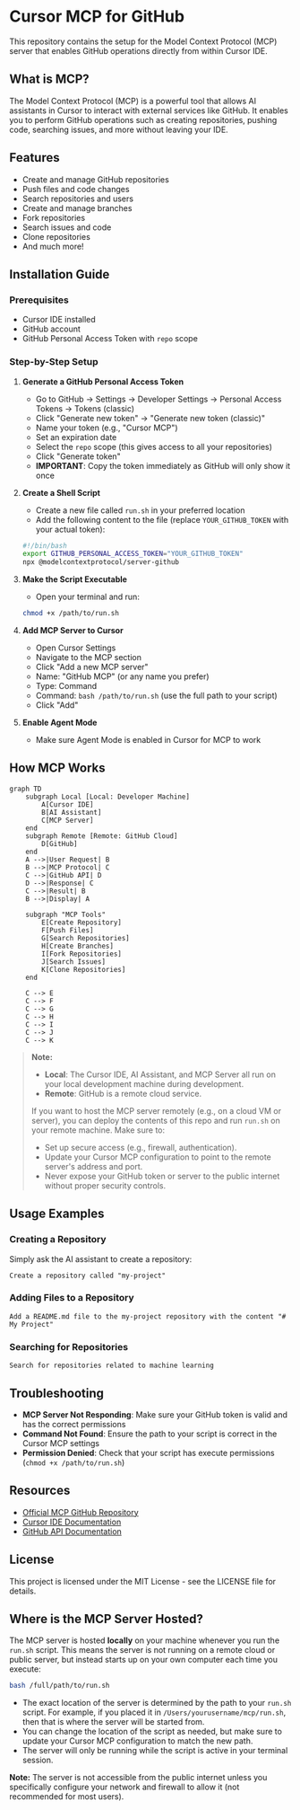 # Cursor MCP for GitHub

This repository contains the setup for the Model Context Protocol (MCP) server that enables GitHub operations directly from within Cursor IDE.

## What is MCP?

The Model Context Protocol (MCP) is a powerful tool that allows AI assistants in Cursor to interact with external services like GitHub. It enables you to perform GitHub operations such as creating repositories, pushing code, searching issues, and more without leaving your IDE.

## Features

- Create and manage GitHub repositories
- Push files and code changes
- Search repositories and users
- Create and manage branches
- Fork repositories
- Search issues and code
- Clone repositories
- And much more!

## Installation Guide

### Prerequisites

- Cursor IDE installed
- GitHub account
- GitHub Personal Access Token with `repo` scope

### Step-by-Step Setup

1. **Generate a GitHub Personal Access Token**
   - Go to GitHub → Settings → Developer Settings → Personal Access Tokens → Tokens (classic)
   - Click "Generate new token" → "Generate new token (classic)"
   - Name your token (e.g., "Cursor MCP")
   - Set an expiration date
   - Select the `repo` scope (this gives access to all your repositories)
   - Click "Generate token"
   - **IMPORTANT**: Copy the token immediately as GitHub will only show it once

2. **Create a Shell Script**
   - Create a new file called `run.sh` in your preferred location
   - Add the following content to the file (replace `YOUR_GITHUB_TOKEN` with your actual token):

   ```bash
   #!/bin/bash
   export GITHUB_PERSONAL_ACCESS_TOKEN="YOUR_GITHUB_TOKEN"
   npx @modelcontextprotocol/server-github
   ```

3. **Make the Script Executable**
   - Open your terminal and run:
   ```bash
   chmod +x /path/to/run.sh
   ```

4. **Add MCP Server to Cursor**
   - Open Cursor Settings
   - Navigate to the MCP section
   - Click "Add a new MCP server"
   - Name: "GitHub MCP" (or any name you prefer)
   - Type: Command
   - Command: `bash /path/to/run.sh` (use the full path to your script)
   - Click "Add"

5. **Enable Agent Mode**
   - Make sure Agent Mode is enabled in Cursor for MCP to work

## How MCP Works

```mermaid
graph TD
    subgraph Local [Local: Developer Machine]
        A[Cursor IDE]
        B[AI Assistant]
        C[MCP Server]
    end
    subgraph Remote [Remote: GitHub Cloud]
        D[GitHub]
    end
    A -->|User Request| B
    B -->|MCP Protocol| C
    C -->|GitHub API| D
    D -->|Response| C
    C -->|Result| B
    B -->|Display| A
    
    subgraph "MCP Tools"
        E[Create Repository]
        F[Push Files]
        G[Search Repositories]
        H[Create Branches]
        I[Fork Repositories]
        J[Search Issues]
        K[Clone Repositories]
    end
    
    C --> E
    C --> F
    C --> G
    C --> H
    C --> I
    C --> J
    C --> K
```

> **Note:**
> - **Local**: The Cursor IDE, AI Assistant, and MCP Server all run on your local development machine during development.
> - **Remote**: GitHub is a remote cloud service.
>
> If you want to host the MCP server remotely (e.g., on a cloud VM or server), you can deploy the contents of this repo and run `run.sh` on your remote machine. Make sure to:
> - Set up secure access (e.g., firewall, authentication).
> - Update your Cursor MCP configuration to point to the remote server's address and port.
> - Never expose your GitHub token or server to the public internet without proper security controls.

## Usage Examples

### Creating a Repository

Simply ask the AI assistant to create a repository:

```
Create a repository called "my-project"
```

### Adding Files to a Repository

```
Add a README.md file to the my-project repository with the content "# My Project"
```

### Searching for Repositories

```
Search for repositories related to machine learning
```

## Troubleshooting

- **MCP Server Not Responding**: Make sure your GitHub token is valid and has the correct permissions
- **Command Not Found**: Ensure the path to your script is correct in the Cursor MCP settings
- **Permission Denied**: Check that your script has execute permissions (`chmod +x /path/to/run.sh`)

## Resources

- [Official MCP GitHub Repository](https://github.com/modelcontextprotocol/servers)
- [Cursor IDE Documentation](https://cursor.sh/docs)
- [GitHub API Documentation](https://docs.github.com/en/rest)

## License

This project is licensed under the MIT License - see the LICENSE file for details.

## Where is the MCP Server Hosted?

The MCP server is hosted **locally** on your machine whenever you run the `run.sh` script. This means the server is not running on a remote cloud or public server, but instead starts up on your own computer each time you execute:

```bash
bash /full/path/to/run.sh
```

- The exact location of the server is determined by the path to your `run.sh` script. For example, if you placed it in `/Users/yourusername/mcp/run.sh`, then that is where the server will be started from.
- You can change the location of the script as needed, but make sure to update your Cursor MCP configuration to match the new path.
- The server will only be running while the script is active in your terminal session.

**Note:** The server is not accessible from the public internet unless you specifically configure your network and firewall to allow it (not recommended for most users). 